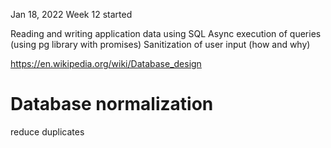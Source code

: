 <!-- @format -->

Jan 18, 2022
Week 12 started

Reading and writing application data using SQL
Async execution of queries (using pg library with promises)
Sanitization of user input (how and why)

https://en.wikipedia.org/wiki/Database_design

# Database normalization

reduce duplicates

